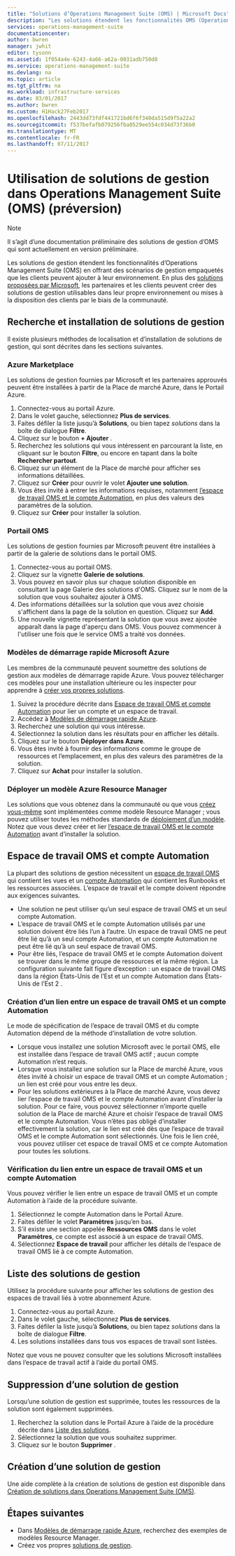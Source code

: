 ```yaml
---
title: "Solutions d’Operations Management Suite (OMS) | Microsoft Docs"
description: "Les solutions étendent les fonctionnalités OMS (Operations Management Suite) en fournissant des scénarios de gestion empaquetés que les clients peuvent ajouter à leur espace de travail OMS.  Cet article explique comment les solutions personnalisées sont créées par les clients et partenaires."
services: operations-management-suite
documentationcenter: 
author: bwren
manager: jwhit
editor: tysonn
ms.assetid: 1f054a4e-6243-4a66-a62a-0031adb750d8
ms.service: operations-management-suite
ms.devlang: na
ms.topic: article
ms.tgt_pltfrm: na
ms.workload: infrastructure-services
ms.date: 03/01/2017
ms.author: bwren
ms.custom: H1Hack27Feb2017
ms.openlocfilehash: 2443dd73fdf441721bd6f6f340da515d9f5a22a2
ms.sourcegitcommit: f537befafb079256fba0529ee554c034d73f36b0
ms.translationtype: MT
ms.contentlocale: fr-FR
ms.lasthandoff: 07/11/2017
---
```

# <a name="working-with-management-solutions-in-operations-management-suite-oms-preview"></a>Utilisation de solutions de gestion dans Operations Management Suite (OMS) (préversion)
> [!NOTE]
> Il s’agit d’une documentation préliminaire des solutions de gestion d’OMS qui sont actuellement en version préliminaire.    
> 
> 

Les solutions de gestion étendent les fonctionnalités d’Operations Management Suite (OMS) en offrant des scénarios de gestion empaquetés que les clients peuvent ajouter à leur environnement.  En plus des [solutions proposées par Microsoft](../log-analytics/log-analytics-add-solutions.md), les partenaires et les clients peuvent créer des solutions de gestion utilisables dans leur propre environnement ou mises à la disposition des clients par le biais de la communauté.

## <a name="finding-and-installing-management-solutions"></a>Recherche et installation de solutions de gestion
Il existe plusieurs méthodes de localisation et d’installation de solutions de gestion, qui sont décrites dans les sections suivantes.

### <a name="azure-marketplace"></a>Azure Marketplace
Les solutions de gestion fournies par Microsoft et les partenaires approuvés peuvent être installées à partir de la Place de marché Azure, dans le Portail Azure.

1. Connectez-vous au portail Azure.
2. Dans le volet gauche, sélectionnez **Plus de services**.
3. Faites défiler la liste jusqu’à **Solutions**, ou bien tapez *solutions* dans la boîte de dialogue **Filtre**.
4. Cliquez sur le bouton **+ Ajouter** .
5. Recherchez les solutions qui vous intéressent en parcourant la liste, en cliquant sur le bouton **Filtre**, ou encore en tapant dans la boîte **Rechercher partout**.
6. Cliquez sur un élément de la Place de marché pour afficher ses informations détaillées.
7. Cliquez sur **Créer** pour ouvrir le volet **Ajouter une solution**.
8. Vous êtes invité à entrer les informations requises, notamment [l’espace de travail OMS et le compte Automation](#oms-workspace-and-automation-account), en plus des valeurs des paramètres de la solution.
9. Cliquez sur **Créer** pour installer la solution.

### <a name="oms-portal"></a>Portail OMS
Les solutions de gestion fournies par Microsoft peuvent être installées à partir de la galerie de solutions dans le portail OMS.

1. Connectez-vous au portail OMS.
2. Cliquez sur la vignette **Galerie de solutions**.
3. Vous pouvez en savoir plus sur chaque solution disponible en consultant la page Galerie des solutions d'OMS. Cliquez sur le nom de la solution que vous souhaitez ajouter à OMS.
4. Des informations détaillées sur la solution que vous avez choisie s'affichent dans la page de la solution en question. Cliquez sur **Add**.
5. Une nouvelle vignette représentant la solution que vous avez ajoutée apparaît dans la page d'aperçu dans OMS. Vous pouvez commencer à l'utiliser une fois que le service OMS a traité vos données.

### <a name="azure-quickstart-templates"></a>Modèles de démarrage rapide Microsoft Azure
Les membres de la communauté peuvent soumettre des solutions de gestion aux modèles de démarrage rapide Azure.  Vous pouvez télécharger ces modèles pour une installation ultérieure ou les inspecter pour apprendre à [créer vos propres solutions](#creating-a-solution).

1. Suivez la procédure décrite dans [Espace de travail OMS et compte Automation](#oms-workspace-and-automation-account) pour lier un compte et un espace de travail.
2. Accédez à [Modèles de démarrage rapide Azure](https://azure.microsoft.com/documentation/templates/).  
3. Recherchez une solution qui vous intéresse.
4. Sélectionnez la solution dans les résultats pour en afficher les détails.
5. Cliquez sur le bouton **Déployer dans Azure**.
6. Vous êtes invité à fournir des informations comme le groupe de ressources et l’emplacement, en plus des valeurs des paramètres de la solution.
7. Cliquez sur **Achat** pour installer la solution.

### <a name="deploy-azure-resource-manager-template"></a>Déployer un modèle Azure Resource Manager
Les solutions que vous obtenez dans la communauté ou que vous [créez vous-même](#creating-a-solution) sont implémentées comme modèle Resource Manager ; vous pouvez utiliser toutes les méthodes standards de [déploiement d’un modèle](../azure-resource-manager/resource-group-template-deploy-portal.md).  Notez que vous devez créer et lier [l’espace de travail OMS et le compte Automation](#oms-workspace-and-automation-account) avant d’installer la solution.

## <a name="oms-workspace-and-automation-account"></a>Espace de travail OMS et compte Automation
La plupart des solutions de gestion nécessitent un [espace de travail OMS](../log-analytics/log-analytics-manage-access.md) qui contient les vues et un [compte Automation](../automation/automation-security-overview.md#automation-account-overview) qui contient les Runbooks et les ressources associées. L’espace de travail et le compte doivent répondre aux exigences suivantes.

* Une solution ne peut utiliser qu’un seul espace de travail OMS et un seul compte Automation.  
* L’espace de travail OMS et le compte Automation utilisés par une solution doivent être liés l’un à l’autre. Un espace de travail OMS ne peut être lié qu’à un seul compte Automation, et un compte Automation ne peut être lié qu’à un seul espace de travail OMS.
* Pour être liés, l’espace de travail OMS et le compte Automation doivent se trouver dans le même groupe de ressources et la même région.  La configuration suivante fait figure d’exception : un espace de travail OMS dans la région États-Unis de l’Est et un compte Automation dans États-Unis de l’Est 2 .

### <a name="creating-a-link-between-an-oms-workspace-and-automation-account"></a>Création d’un lien entre un espace de travail OMS et un compte Automation
Le mode de spécification de l’espace de travail OMS et du compte Automation dépend de la méthode d’installation de votre solution.

* Lorsque vous installez une solution Microsoft avec le portail OMS, elle est installée dans l’espace de travail OMS actif ; aucun compte Automation n’est requis.
* Lorsque vous installez une solution sur la Place de marché Azure, vous êtes invité à choisir un espace de travail OMS et un compte Automation ; un lien est créé pour vous entre les deux.  
* Pour les solutions extérieures à la Place de marché Azure, vous devez lier l’espace de travail OMS et le compte Automation avant d’installer la solution.  Pour ce faire, vous pouvez sélectionner n’importe quelle solution de la Place de marché Azure et choisir l’espace de travail OMS et le compte Automation.  Vous n’êtes pas obligé d’installer effectivement la solution, car le lien est créé dès que l’espace de travail OMS et le compte Automation sont sélectionnés.  Une fois le lien créé, vous pouvez utiliser cet espace de travail OMS et ce compte Automation pour toutes les solutions. 

### <a name="verifying-the-link-between-an-oms-workspace-and-automation-account"></a>Vérification du lien entre un espace de travail OMS et un compte Automation
Vous pouvez vérifier le lien entre un espace de travail OMS et un compte Automation à l’aide de la procédure suivante.

1. Sélectionnez le compte Automation dans le Portail Azure.
2. Faites défiler le volet **Paramètres** jusqu’en bas.
3. S’il existe une section appelée **Ressources OMS** dans le volet **Paramètres**, ce compte est associé à un espace de travail OMS.
4. Sélectionnez **Espace de travail** pour afficher les détails de l’espace de travail OMS lié à ce compte Automation.

## <a name="listing-management-solutions"></a>Liste des solutions de gestion
Utilisez la procédure suivante pour afficher les solutions de gestion des espaces de travail liés à votre abonnement Azure.

1. Connectez-vous au portail Azure.
2. Dans le volet gauche, sélectionnez **Plus de services**.
3. Faites défiler la liste jusqu’à **Solutions**, ou bien tapez *solutions* dans la boîte de dialogue **Filtre**.
4. Les solutions installées dans tous vos espaces de travail sont listées.

Notez que vous ne pouvez consulter que les solutions Microsoft installées dans l’espace de travail actif à l’aide du portail OMS.

## <a name="removing-a-management-solution"></a>Suppression d’une solution de gestion
Lorsqu’une solution de gestion est supprimée, toutes les ressources de la solution sont également supprimées.  

1. Recherchez la solution dans le Portail Azure à l’aide de la procédure décrite dans [Liste des solutions](#listing-solutions).
2. Sélectionnez la solution que vous souhaitez supprimer.
3. Cliquez sur le bouton **Supprimer** .

## <a name="creating-a-management-solution"></a>Création d’une solution de gestion
Une aide complète à la création de solutions de gestion est disponible dans [Création de solutions dans Operations Management Suite (OMS)](operations-management-suite-solutions-creating.md). 

## <a name="next-steps"></a>Étapes suivantes
* Dans [Modèles de démarrage rapide Azure](https://azure.microsoft.com/documentation/templates), recherchez des exemples de modèles Resource Manager.
* Créez vos propres [solutions de gestion](operations-management-suite-solutions-creating.md).

